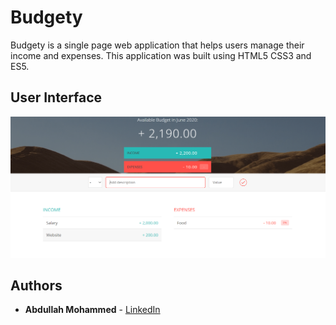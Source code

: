 # Budgety
Budgety is a single page web application that helps users manage their income and expenses. This application was built using HTML5 CSS3 and ES5.

## User Interface

![Home Page](/ui.png)

## Authors

- **Abdullah Mohammed** - [LinkedIn](https://www.linkedin.com/in/abdullah-mohammed-456290195/)
